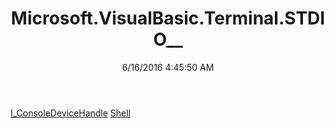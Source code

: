 ﻿---
title: Microsoft.VisualBasic.Terminal.STDIO__
date: 6/16/2016 4:45:50 AM
---

[I_ConsoleDeviceHandle](T-Microsoft.VisualBasic.Terminal.STDIO__.I_ConsoleDeviceHandle.html)
[Shell](T-Microsoft.VisualBasic.Terminal.STDIO__.Shell.html)
